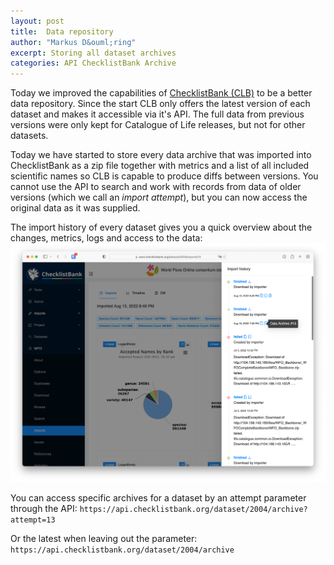 ```yaml
---
layout: post
title:  Data repository
author: "Markus D&ouml;ring"
excerpt: Storing all dataset archives
categories: API ChecklistBank Archive
---
```


Today we improved the capabilities of [ChecklistBank (CLB)](https://www.checklistbank.org/) to be a better data repository.
Since the start CLB only offers the latest version of each dataset and makes it accessible via it's API.
The full data from previous versions were only kept for Catalogue of Life releases, but not for other datasets.

Today we have started to store every data archive that was imported into ChecklistBank as a zip file
together with metrics and a list of all included scientific names so CLB is capable to produce diffs between versions. 
You cannot use the API to search and work with records from data of older versions (which we call an *import attempt*), but you can now access the original data as it was supplied.

The import history of every dataset gives you a quick overview about the changes, metrics, logs and access to the data:
![import history](/images/posts/import-history.png)

You can access specific archives for a dataset by an attempt parameter through the API:
```https://api.checklistbank.org/dataset/2004/archive?attempt=13```

Or the latest when leaving out the parameter: 
```https://api.checklistbank.org/dataset/2004/archive```